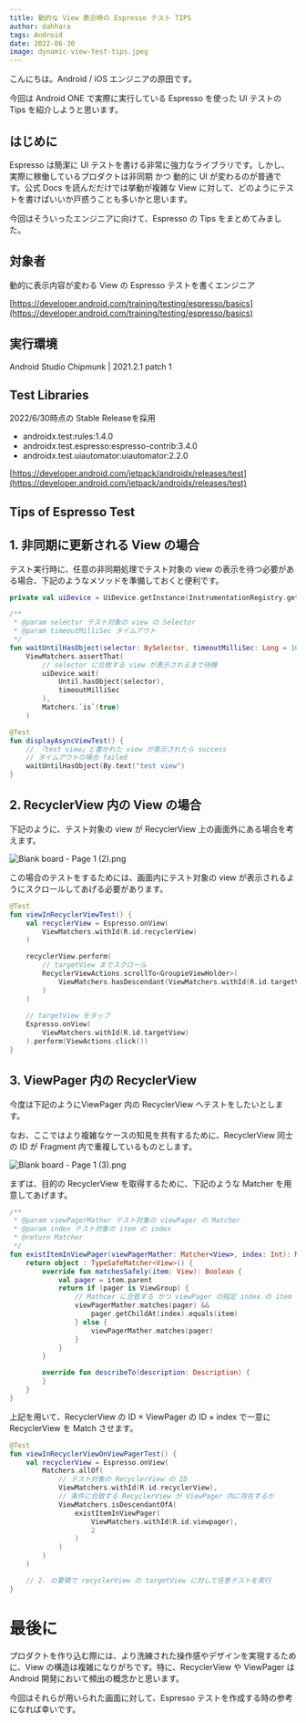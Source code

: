 ```yaml
---
title: 動的な View 表示時の Espresso テスト TIPS
author: dahhara
tags: Android
date: 2022-06-30
image: dynamic-view-test-tips.jpeg
---
```


こんにちは。Android / iOS エンジニアの原田です。

今回は Android ONE で実際に実行している Espresso を使った UI テストの Tips を紹介しようと思います。

## はじめに

Espresso は簡潔に UI テストを書ける非常に強力なライブラリです。しかし、実際に稼働しているプロダクトは非同期 かつ 動的に UI が変わるのが普通です。公式 Docs を読んだだけでは挙動が複雑な View に対して、どのようにテストを書けばいいか戸惑うことも多いかと思います。

今回はそういったエンジニアに向けて、Espresso の Tips をまとめてみました。

## 対象者

動的に表示内容が変わる View の Espresso テストを書くエンジニア 

[https://developer.android.com/training/testing/espresso/basics](https://developer.android.com/training/testing/espresso/basics)

## 実行環境

Android Studio Chipmunk | 2021.2.1 patch 1

## Test Libraries

2022/6/30時点の Stable Releaseを採用

- androidx.test:rules:1.4.0
- androidx.test.espresso:espresso-contrib:3.4.0
- androidx.test.uiautomator:uiautomator:2.2.0

[https://developer.android.com/jetpack/androidx/releases/test](https://developer.android.com/jetpack/androidx/releases/test)

## Tips of Espresso Test

## 1. 非同期に更新される View の場合

テスト実行時に、任意の非同期処理でテスト対象の view の表示を待つ必要がある場合、下記のようなメソッドを準備しておくと便利です。

```kotlin
private val uiDevice = UiDevice.getInstance(InstrumentationRegistry.getInstrumentation())

/**
 * @param selector テスト対象の view の Selector
 * @param timeoutMilliSec タイムアウト
 */
fun waitUntilHasObject(selector: BySelector, timeoutMilliSec: Long = 10000) =
    ViewMatchers.assertThat(
        // selector に合致する view が表示されるまで待機
        uiDevice.wait(
            Until.hasObject(selector),
            timeoutMilliSec
        ),
        Matchers.`is`(true)
    )
```

```kotlin
@Test
fun displayAsyncViewTest() {
    // 「test view」と書かれた view が表示されたら success
    // タイムアウトの場合 failed
    waitUntilHasObject(By.text("test view")
}
```

## 2. RecyclerView 内の View の場合

下記のように、テスト対象の view が RecyclerView 上の画面外にある場合を考えます。

![Blank board - Page 1 (2).png](<content/dynamic-view-test-tips/Blank_board_-_Page_1_(2).png>)

この場合のテストをするためには、画面内にテスト対象の view が表示されるようにスクロールしてあげる必要があります。

```kotlin
@Test
fun viewInRecyclerViewTest() {
	val recyclerView = Espresso.onView(
		ViewMatchers.withId(R.id.recyclerView)
	)

    recyclerView.perform(
        // targetView までスクロール
        RecyclerViewActions.scrollTo<GroupieViewHolder>(   
            ViewMatchers.hasDescendant(ViewMatchers.withId(R.id.targetView))
        )
    )
		
    // targetView をタップ
    Espresso.onView(
        ViewMatchers.withId(R.id.targetView)
    ).perform(ViewActions.click())
}
```

## 3. ViewPager 内の RecyclerView

今度は下記のようにViewPager 内の RecyclerView へテストをしたいとします。

なお、ここではより複雑なケースの知見を共有するために、RecyclerView 同士の ID が Fragment 内で重複しているものとします。

![Blank board - Page 1 (3).png](<content/dynamic-view-test-tips/Blank_board_-_Page_1_(3).png>)

まずは、目的の RecyclerView を取得するために、下記のような Matcher を用意してあげます。

```kotlin
/**
 * @param viewPagerMather テスト対象の viewPager の Matcher
 * @param index テスト対象の item の index
 * @return Matcher
 */
fun existItemInViewPager(viewPagerMather: Matcher<View>, index: Int): Matcher<View> {
    return object : TypeSafeMatcher<View>() {
        override fun matchesSafely(item: View): Boolean {
            val pager = item.parent
            return if (pager is ViewGroup) {
                // Mathcer に合致する かつ viewPager の指定 index の item と一致する
                viewPagerMather.matches(pager) &&
                    pager.getChildAt(index).equals(item)
                } else {
                    viewPagerMather.matches(pager)
                }
            }
        }

        override fun describeTo(description: Description) {
        }
    }
}
```

上記を用いて、RecyclerView の ID × ViewPager の ID × index で一意に RecyclerView を Match させます。

```kotlin
@Test
fun viewInRecyclerViewOnViewPagerTest() {
    val recyclerView = Espresso.onView( 
        Matchers.allOf(
            // テスト対象の RecyclerView の ID
            ViewMatchers.withId(R.id.recyclerView),
            // 条件に合致する RecyclerView が ViewPager 内に存在するか
            ViewMatchers.isDescendantOfA(
                existItemInViewPager(
                    ViewMatchers.withId(R.id.viewpager),
                    2
                )
            )
        )
    )

    // 2. の要領で recyclerView の targetView に対して任意テストを実行
}
```

# 最後に

プロダクトを作り込む際には、より洗練された操作感やデザインを実現するために、View の構造は複雑になりがちです。特に、RecyclerView や ViewPager は Android 開発において頻出の概念かと思います。

今回はそれらが用いられた画面に対して、Espresso テストを作成する時の参考になれば幸いです。
